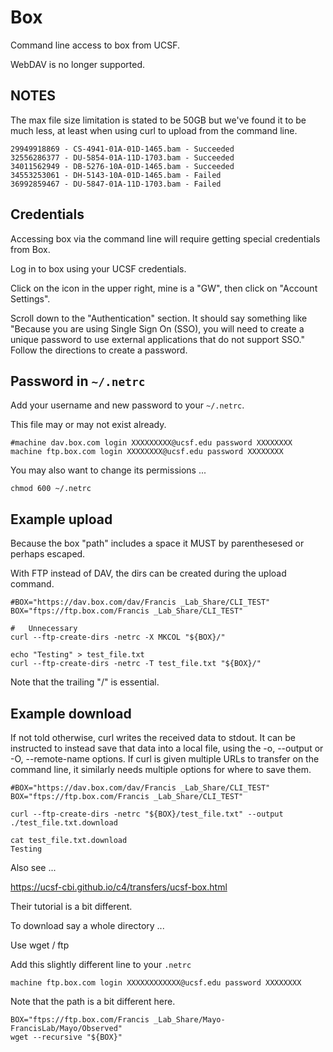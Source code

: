 
#	Box

Command line access to box from UCSF.

WebDAV is no longer supported.



##	NOTES

The max file size limitation is stated to be 50GB but we've found it to be much less,
at least when using curl to upload from the command line.

```
29949918869 - CS-4941-01A-01D-1465.bam - Succeeded
32556286377 - DU-5854-01A-11D-1703.bam - Succeeded
34011562949 - DB-5276-10A-01D-1465.bam - Succeeded
34553253061 - DH-5143-10A-01D-1465.bam - Failed
36992859467 - DU-5847-01A-11D-1703.bam - Failed 
```



##	Credentials

Accessing box via the command line will require getting special credentials from Box.

Log in to box using your UCSF credentials.

Click on the icon in the upper right, mine is a "GW", then click on "Account Settings".

Scroll down to the "Authentication" section. It should say something like "Because you are using Single Sign On (SSO), you will need to create a unique password to use external applications that do not support SSO." Follow the directions to create a password.


##	Password in `~/.netrc`

Add your username and new password to your `~/.netrc`.

This file may or may not exist already.

```
#machine dav.box.com login XXXXXXXXX@ucsf.edu password XXXXXXXX
machine ftp.box.com login XXXXXXXX@ucsf.edu password XXXXXXXX
```

You may also want to change its permissions ...
```
chmod 600 ~/.netrc
```



##	Example upload

Because the box "path" includes a space it MUST by parenthesesed or perhaps escaped.

With FTP instead of DAV, the dirs can be created during the upload command.

```
#BOX="https://dav.box.com/dav/Francis _Lab_Share/CLI_TEST"
BOX="ftps://ftp.box.com/Francis _Lab_Share/CLI_TEST"

#	Unnecessary
curl --ftp-create-dirs -netrc -X MKCOL "${BOX}/"

echo "Testing" > test_file.txt
curl --ftp-create-dirs -netrc -T test_file.txt "${BOX}/"
```

Note that the trailing "/" is essential.




##	Example download


If not told otherwise, curl writes the received data to stdout. It can be instructed to instead save
that  data  into a local file, using the -o, --output or -O, --remote-name options. If curl is given
multiple URLs to transfer on the command line, it similarly needs multiple options for where to save
them.


```
#BOX="https://dav.box.com/dav/Francis _Lab_Share/CLI_TEST"
BOX="ftps://ftp.box.com/Francis _Lab_Share/CLI_TEST"

curl --ftp-create-dirs -netrc "${BOX}/test_file.txt" --output ./test_file.txt.download

cat test_file.txt.download 
Testing
```



Also see ...

https://ucsf-cbi.github.io/c4/transfers/ucsf-box.html

Their tutorial is a bit different.



To download say a whole directory ...

Use wget / ftp

Add this slightly different line to your `.netrc`

```
machine ftp.box.com login XXXXXXXXXXXX@ucsf.edu password XXXXXXXX
```

Note that the path is a bit different here.

```
BOX="ftps://ftp.box.com/Francis _Lab_Share/Mayo-FrancisLab/Mayo/Observed"
wget --recursive "${BOX}"
```




